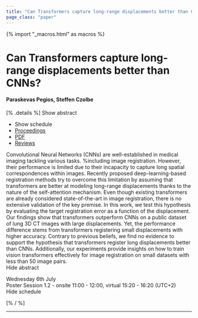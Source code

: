 ```yaml
---
title: "Can Transformers capture long-range displacements better than CNNs?"
page_class: "paper"
---
```


{% import "_macros.html" as macros %}

# Can Transformers capture long-range displacements better than CNNs?

#### Paraskevas Pegios, Steffen Czolbe

[% .details %]
<a class="toggle_visibility" data-selector=".abstract" data-level="3">Show abstract</a>
- <a class="toggle_visibility" data-selector=".schedule" data-level="3">Show schedule</a>
- <a href="">Proceedings</a>
- <a href="https://openreview.net/pdf?id=OnzEVyHwPnz">PDF</a>
- <a href="https://openreview.net/forum?id=OnzEVyHwPnz">Reviews</a>

<p>
    <span class="abstract">
        Convolutional Neural Networks (CNNs) are well-established in medical imaging tackling various tasks. %including image registration.  However, their performance is limited due to their incapacity to capture long spatial correspondences within images. Recently proposed deep-learning-based registration methods try to overcome this limitation by assuming that transformers are better at modeling long-range displacements thanks to the nature of the self-attention mechanism. Even though existing transformers are already considered state-of-the-art in image registration, there is no extensive validation of the key premise. In this work, we test this hypothesis by evaluating the target registration error as a function of the displacement. Our findings show that transformers outperform CNNs on a public dataset of lung 3D CT images with large displacements. Yet, the performance difference stems from transformers registering small displacements with higher accuracy. Contrary to previous beliefs, we find no evidence to support the hypothesis that transformers register long displacements better than CNNs. Additionally, our experiments provide insights on how to train vision transformers effectively for image registration on small datasets with less than 50 image pairs.
        <br>
        <span class="actions"><a class="toggle_visibility" data-level="2">Hide abstract</a></span>
    </span>
</p>

<p>
    <span class="schedule">
        Wednesday 6th July<br>Poster Session 1.2 - onsite 11:00 - 12:00, virtual 15:20 - 16:20 (UTC+2)
        <br>
        <span class="actions"><a class="toggle_visibility" data-level="2">Hide schedule</a></span>
    </span>
</p>

[% / %]


---
<!-- { macros.presentation('', '', 720, 450) } -->
